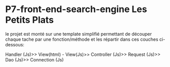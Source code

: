 # P7-front-end-search-engine Les Petits Plats

le projet est monté sur une template simplifié permettant de découper chaque tache par une fonction/méthode et les répartir dans ces couches ci-dessous:

Handler (Js)>> View(html) - View(Js)>> Controller (Js)>> Request (Js)>> Dao (Js)>> Connection (Js)
